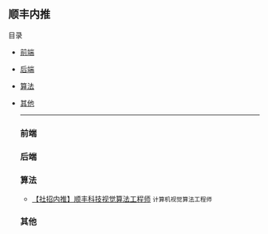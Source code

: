 ## 顺丰内推

目录

- [前端](#前端)

- [后端](#后端)

- [算法](#算法)

- [其他](其他)

  ------

  ### 前端

  

  ### 后端

  

  ### 算法

  - [【社招内推】顺丰科技视觉算法工程师](https://mp.weixin.qq.com/s/1K4vufmT_Nsm87Dx6II-7w) `计算机视觉算法工程师`

  ### 其他

  